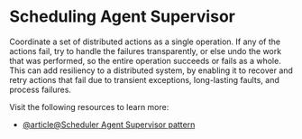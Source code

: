 # Scheduling Agent Supervisor

Coordinate a set of distributed actions as a single operation. If any of the actions fail, try to handle the failures transparently, or else undo the work that was performed, so the entire operation succeeds or fails as a whole. This can add resiliency to a distributed system, by enabling it to recover and retry actions that fail due to transient exceptions, long-lasting faults, and process failures.

Visit the following resources to learn more:

- [@article@Scheduler Agent Supervisor pattern](https://learn.microsoft.com/en-us/azure/architecture/patterns/scheduler-agent-supervisor)